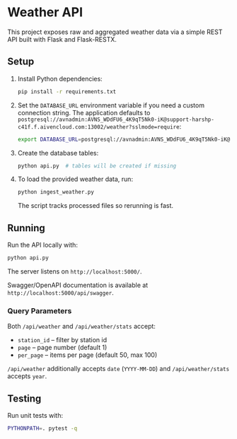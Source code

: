 # Weather API

This project exposes raw and aggregated weather data via a simple REST API built with Flask and Flask-RESTX.

## Setup

1. Install Python dependencies:
   ```bash
   pip install -r requirements.txt
   ```
2. Set the `DATABASE_URL` environment variable if you need a custom connection string. The application defaults to `postgresql://avnadmin:AVNS_WDdFU6_4K9qT5Nk0-iK@support-harshp-c41f.f.aivencloud.com:13002/weather?sslmode=require`:
   ```bash
   export DATABASE_URL=postgresql://avnadmin:AVNS_WDdFU6_4K9qT5Nk0-iK@support-harshp-c41f.f.aivencloud.com:13002/weather?sslmode=require
   ```
3. Create the database tables:
   ```bash
   python api.py  # tables will be created if missing
   ```
4. To load the provided weather data, run:
   ```bash
   python ingest_weather.py
   ```
   The script tracks processed files so rerunning is fast.

## Running

Run the API locally with:
```bash
python api.py
```
The server listens on `http://localhost:5000/`.

Swagger/OpenAPI documentation is available at `http://localhost:5000/api/swagger`.

### Query Parameters

Both `/api/weather` and `/api/weather/stats` accept:
- `station_id` – filter by station id
- `page` – page number (default 1)
- `per_page` – items per page (default 50, max 100)

`/api/weather` additionally accepts `date` (`YYYY-MM-DD`) and `/api/weather/stats` accepts `year`.

## Testing

Run unit tests with:
```bash
PYTHONPATH=. pytest -q
```

